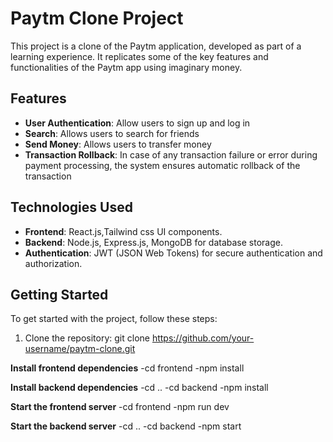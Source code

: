# Paytm Clone Project

This project is a clone of the Paytm application, developed as part of a learning experience. It replicates some of the key features and functionalities of the Paytm app using imaginary money.

## Features

- **User Authentication**: Allow users to sign up and log in
- **Search**: Allows users to search for friends
- **Send Money**: Allows users to transfer money
- **Transaction Rollback**: In case of any transaction failure or error during payment processing, the system ensures automatic rollback of the transaction

  
## Technologies Used

- **Frontend**: React.js,Tailwind css UI components.
- **Backend**: Node.js, Express.js, MongoDB for database storage.
- **Authentication**: JWT (JSON Web Tokens) for secure authentication and authorization.

## Getting Started

To get started with the project, follow these steps:

1. Clone the repository: git clone https://github.com/your-username/paytm-clone.git

**Install frontend dependencies**
-cd frontend
-npm install

**Install backend dependencies**
-cd ..
-cd backend
-npm install

**Start the frontend server**
-cd frontend
-npm run dev

**Start the backend server**
-cd ..
-cd backend
-npm start

